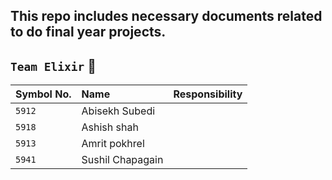 ## This repo includes necessary documents related to do final year projects.

## **`Team Elixir`** 🔮

| Symbol No. | Name             | Responsibility |
| :--------- | :--------------- | :------------- |
| `5912`     | Abisekh Subedi   |                |
| `5918`     | Ashish shah      |                |
| `5913`     | Amrit pokhrel    |                |
| `5941`     | Sushil Chapagain |                |
